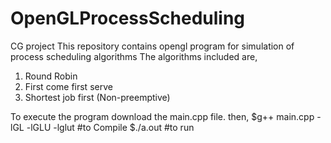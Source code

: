 # OpenGLProcessScheduling
CG project
This repository contains opengl program for simulation of process scheduling algorithms
The algorithms included are,
1. Round Robin
2. First come first serve
3. Shortest job first (Non-preemptive)

To execute the program download the main.cpp file.
then,
$g++ main.cpp -lGL -lGLU -lglut #to Compile
$./a.out #to run

